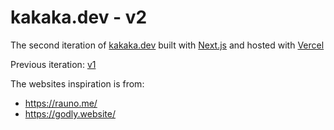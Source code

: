 # kakaka.dev - v2

The second iteration of <a href="https://kakaka.dev" target="_blank">kakaka.dev</a> built with <a href="https://nextjs.org/" target="_blank">Next.js</a> and hosted with <a href="https://vercel.com/" target="_blank">Vercel</a>

Previous iteration:
<a href="https://github.com/Itsnotaka/v1" target="_blank">v1</a>

The websites inspiration is from:

- <https://rauno.me/>
- <https://godly.website/>
